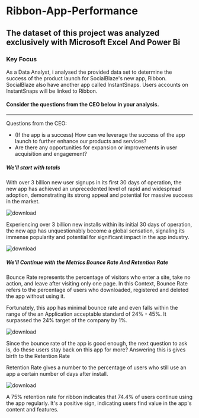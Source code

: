 # Ribbon-App-Performance
The dataset of this project was analyzed exclusively with Microsoft Excel And Power Bi							
---
### Key Focus
As a Data Analyst, i analysed the provided data set to determine the success of the product launch for SocialBlaze's new app, Ribbon. SocialBlaze also have another app called InstantSnaps. Users accounts on InstantSnaps will be linked to Ribbon.
						
#### Consider the questions from the CEO below in your analysis.
---
Questions from the CEO:	
- (If the app is a success) How can we leverage the success of the app launch to further enhance our products and services?
- Are there any opportunities for expansion or improvements in user acquisition and engagement?						

##### We'll start with totals
With over 3 billion new user signups in its first 30 days of operation, the new app has achieved an unprecedented level of rapid and widespread adoption, demonstrating its strong appeal and potential for massive success in the market.

![download](https://github.com/Shregs-Data/Ribbon-App-Performance/assets/119749875/509d287c-1e43-41b6-847e-946810f2e520)

Experiencing over 3 billion new installs within its initial 30 days of operation, the new app has unquestionably become a global sensation, signaling its immense popularity and potential for significant impact in the app industry.

![download](https://github.com/Shregs-Data/Ribbon-App-Performance/assets/119749875/05a7b1cb-f4d1-4470-aa68-d23d362e0e73)

##### We'll Continue with the Metrics Bounce Rate And Retention Rate

Bounce Rate represents the percentage of visitors who enter a site, take no action, and leave after visiting only one page. In this Context, Bounce Rate refers to the percentage of users who downloaded, registered and deleted the app without using it.

Fortunately, this app has minimal bounce rate and even falls within the range of the an Application acceptable standard of 24% - 45%. It surpassed the 24% target of the company by 1%.

![download](https://github.com/Shregs-Data/Ribbon-App-Performance/assets/119749875/2d79f76c-f223-42f7-abd5-79ab25899e35)


Since the bounce rate of the app is good enough, the next question to ask is, do these users stay back on this app for more? Answering this is gives birth to the Retention Rate

Retention Rate gives a number to the percentage of users who still use an app a certain number of days after install.

![download](https://github.com/Shregs-Data/Ribbon-App-Performance/assets/119749875/74945b29-0ed1-4a78-abbc-08f20f16f8a8)

A 75% retention rate for ribbon indicates that 74.4% of users continue using the app regularly. It's a positive sign, indicating users find value in the app's content and features.
